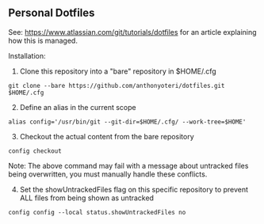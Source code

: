 Personal Dotfiles
------------------

See: https://www.atlassian.com/git/tutorials/dotfiles for an article explaining how this is managed.


Installation:

1) Clone this repository into a "bare" repository in $HOME/.cfg

~~~
git clone --bare https://github.com/anthonyoteri/dotfiles.git $HOME/.cfg
~~~

2) Define an alias in the current scope

~~~
alias config='/usr/bin/git --git-dir=$HOME/.cfg/ --work-tree=$HOME'
~~~

3) Checkout the actual content from the bare repository

~~~
config checkout
~~~

Note: The above command may fail with a message about untracked files being overwritten, you must manually handle these conflicts.

4) Set the showUntrackedFiles flag on this specific repository to prevent ALL files from being shown as untracked

~~~
config config --local status.showUntrackedFiles no
~~~

